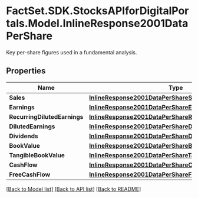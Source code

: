 # FactSet.SDK.StocksAPIforDigitalPortals.Model.InlineResponse2001DataPerShare
Key per-share figures used in a fundamental analysis.

## Properties

Name | Type | Description | Notes
------------ | ------------- | ------------- | -------------
**Sales** | [**InlineResponse2001DataPerShareSales**](InlineResponse2001DataPerShareSales.md) |  | [optional] 
**Earnings** | [**InlineResponse2001DataPerShareEarnings**](InlineResponse2001DataPerShareEarnings.md) |  | [optional] 
**RecurringDilutedEarnings** | [**InlineResponse2001DataPerShareRecurringDilutedEarnings**](InlineResponse2001DataPerShareRecurringDilutedEarnings.md) |  | [optional] 
**DilutedEarnings** | [**InlineResponse2001DataPerShareDilutedEarnings**](InlineResponse2001DataPerShareDilutedEarnings.md) |  | [optional] 
**Dividends** | [**InlineResponse2001DataPerShareDividends**](InlineResponse2001DataPerShareDividends.md) |  | [optional] 
**BookValue** | [**InlineResponse2001DataPerShareBookValue**](InlineResponse2001DataPerShareBookValue.md) |  | [optional] 
**TangibleBookValue** | [**InlineResponse2001DataPerShareTangibleBookValue**](InlineResponse2001DataPerShareTangibleBookValue.md) |  | [optional] 
**CashFlow** | [**InlineResponse2001DataPerShareCashFlow**](InlineResponse2001DataPerShareCashFlow.md) |  | [optional] 
**FreeCashFlow** | [**InlineResponse2001DataPerShareFreeCashFlow**](InlineResponse2001DataPerShareFreeCashFlow.md) |  | [optional] 

[[Back to Model list]](../README.md#documentation-for-models) [[Back to API list]](../README.md#documentation-for-api-endpoints) [[Back to README]](../README.md)


